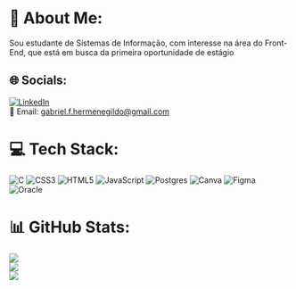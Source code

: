 # 💫 About Me:
Sou estudante de Sistemas de Informação, com interesse na área do Front-End, que está em busca da primeira oportunidade de estágio


## 🌐 Socials:
[![LinkedIn](https://img.shields.io/badge/LinkedIn-%230077B5.svg?logo=linkedin&logoColor=white)](https://www.linkedin.com/in/gabriel-hermenegildo/)<br/>
📧 Email: gabriel.f.hermenegildo@gmail.com
# 💻 Tech Stack:
![C](https://img.shields.io/badge/c-%2300599C.svg?style=for-the-badge&logo=c&logoColor=white) ![CSS3](https://img.shields.io/badge/css3-%231572B6.svg?style=for-the-badge&logo=css3&logoColor=white) ![HTML5](https://img.shields.io/badge/html5-%23E34F26.svg?style=for-the-badge&logo=html5&logoColor=white) ![JavaScript](https://img.shields.io/badge/javascript-%23323330.svg?style=for-the-badge&logo=javascript&logoColor=%23F7DF1E) ![Postgres](https://img.shields.io/badge/postgres-%23316192.svg?style=for-the-badge&logo=postgresql&logoColor=white) ![Canva](https://img.shields.io/badge/Canva-%2300C4CC.svg?style=for-the-badge&logo=Canva&logoColor=white) 	![Figma](https://img.shields.io/badge/figma-%23F24E1E.svg?style=for-the-badge&logo=figma&logoColor=white) ![Oracle](https://img.shields.io/badge/Oracle-F80000?style=for-the-badge&logo=oracle&logoColor=white)
# 📊 GitHub Stats:
![](https://github-readme-stats.vercel.app/api?username=gabriel-fh&theme=dark&hide_border=false&include_all_commits=false&count_private=false)<br/>
![](https://github-readme-streak-stats.herokuapp.com/?user=gabriel-fh&theme=dark&hide_border=false)<br/>
![](https://github-readme-stats.vercel.app/api/top-langs/?username=gabriel-fh&theme=dark&hide_border=false&include_all_commits=false&count_private=false&layout=compact)

<!-- Proudly created with GPRM ( https://gprm.itsvg.in ) -->
